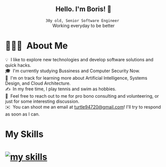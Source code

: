 <div>
<div align="center">
	<h2>Hello. I'm Boris! 🦇</h2>
	<p><code>30y old, Senior Software Engineer </code><br>Working everyday to be better</p>
	</div>
<h1>👨🏻‍💻 &nbsp;About Me </h1>

💡 &nbsp;I like to explore new technologies and develop software solutions and quick hacks.\
🎓 &nbsp;I'm currently studying Bussiness and Computer Security Now.\
🌱 &nbsp;I'm on track for learning more about Artificial Intelligence, Systems Design, and Cloud Architecture.\
✍️ &nbsp;In my free time, I play tennis and swim as hobbies.\
💬 &nbsp;Feel free to reach out to me for pro bono consulting and volunteering, or just for some interesting discussion.\
✉️ &nbsp;You can shoot me an email at turtle94720@gmail.com! I'll try to respond as soon as I can.
	<p align="center">
 <h1> My Skills <h1/>
		<a href="https://skillicons.dev">
			<img alt="my skills" src="https://skillicons.dev/icons?i=vscode,arduino,php,unity,ts,laravel,stackoverflow,sqlite,sass,regex,redis,react,py,powershell,ps,nodejs,npm,nextjs,mysql,mongodb,maven,ubuntu,linux,kotlin,js,java,tailwind,html,heroku,firebase,gradle,github,githubactions,git,gcp,express,eclipse,docker,bots,discord,deno,css,cloudflare,bootstrap,androidstudio" />
		</a>
	</p>
</div>
